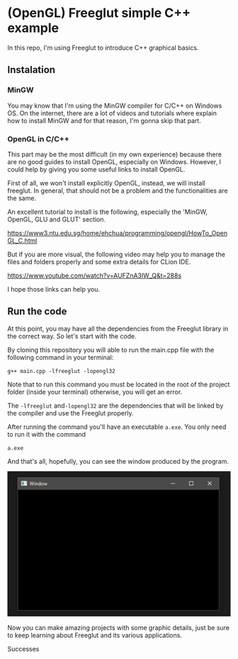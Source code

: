 # (OpenGL) Freeglut simple C++ example

In this repo, I'm using Freeglut to introduce C++ graphical basics.

## Instalation

### MinGW

You may know that I'm using the MinGW compiler for C/C++ on Windows OS. On the internet, there are a lot of videos and tutorials where explain how to install MinGW and for that reason, I'm gonna skip that part.

### OpenGL in C/C++

This part may be the most difficult (in my own experience) because there are no good guides to install OpenGL, especially on Windows. However, I could help by giving you some useful links to install OpenGL.

First of all, we won't install explicitly OpenGL, instead, we will install freeglut. In general, that should not be a problem and the functionalities are the same.

An excellent tutorial to install is the following, especially the 'MinGW, OpenGL, GLU and GLUT' section.

https://www3.ntu.edu.sg/home/ehchua/programming/opengl/HowTo_OpenGL_C.html

But if you are more visual, the following video may help you to manage the files and folders properly and some extra details for CLion IDE.

https://www.youtube.com/watch?v=AUFZnA3lW_Q&t=288s

I hope those links can help you.

## Run the code

At this point, you may have all the dependencies from the Freeglut library in the correct way. So let's start with the code.

By cloning this repository you will able to run the main.cpp file with the following command in your terminal:

```
g++ main.cpp -lfreeglut -lopengl32
```

Note that to run this command you must be located in the root of the project folder (inside your terminal) otherwise, you will get an error.

The `-lfreeglut` and`-lopengl32` are the dependencies that will be linked by the compiler and use the Freeglut properly.

After running the command you'll have an executable `a.exe`. You only need to run it with the command

```
a.exe
```

And that's all, hopefully, you can see the window produced by the program.

![screenshoot](https://raw.githubusercontent.com/JeanleeRoy/images/master/support/freeglut/screenshot.png)

Now you can make amazing projects with some graphic details, just be sure to keep learning about Freeglut and its various applications.

Successes
